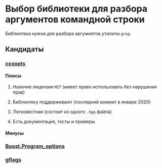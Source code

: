 # Выбор библиотеки для разбора аргументов командной строки

Библиотека нужна для разбора аргумнетов утилиты `grep`.

## Кандидаты

### [cxxopts](https://github.com/jarro2783/cxxopts)

#### Плюсы

1) Наличие лицензии `MIT` (имеет право использовать без нарушения прав)

2) Библиотеку поддерживают (последний коммит в январе 2020)

3) Легковестная (состоит из одного `.hpp` файла)

4) Есть документация, тесты и примеры

#### Минусы

### [Boost.Program_options](https://www.boost.org/doc/libs/1_61_0/doc/html/program_options.html)

### [gflags](https://gflags.github.io/gflags/)
